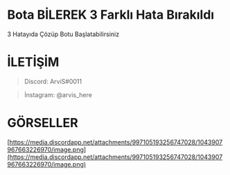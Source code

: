 # Bota BİLEREK 3 Farklı Hata Bırakıldı
3 Hatayıda Çözüp Botu Başlatabilirsiniz
# 

# İLETİŞİM
> Discord: ArviS#0011

> İnstagram: @arvis_here
#

# GÖRSELLER
[https://media.discordapp.net/attachments/997105193256747028/1043907967663226970/image.png](https://media.discordapp.net/attachments/997105193256747028/1043907967663226970/image.png)
